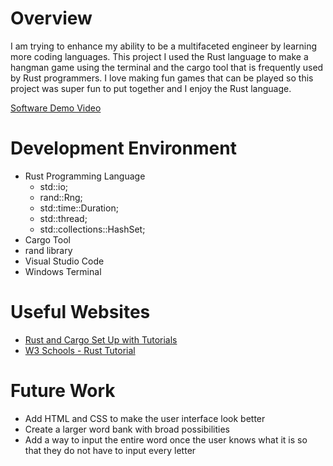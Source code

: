 # Overview

I am trying to enhance my ability to be a multifaceted engineer by learning more coding languages. This project I used the Rust language to make a hangman game using the terminal and the cargo tool that is frequently used by Rust programmers. I love making fun games that can be played so this project was super fun to put together and I enjoy the Rust language.

[Software Demo Video](http://youtube.link.goes.here)

# Development Environment

- Rust Programming Language
    - std::io;
    - rand::Rng;
    - std::time::Duration;
    - std::thread;
    - std::collections::HashSet;
- Cargo Tool
- rand library
- Visual Studio Code
- Windows Terminal

# Useful Websites

- [Rust and Cargo Set Up with Tutorials](https://doc.rust-lang.org/book/title-page.html)
- [W3 Schools - Rust Tutorial](https://www.w3schools.io/languages/rust-tutorials/)

# Future Work

- Add HTML and CSS to make the user interface look better
- Create a larger word bank with broad possibilities
- Add a way to input the entire word once the user knows what it is so that they do not have to input every letter
